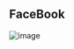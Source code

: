 ## FaceBook
![image](https://github.com/Fasih-Nasir/project13/assets/154458171/a03e974b-f3d7-4287-93a6-587804aad98e)
